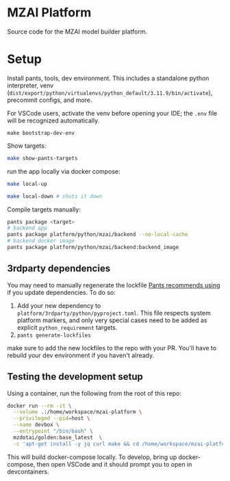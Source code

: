 # MZAI Platform

Source code for the MZAI model builder platform.


# Setup

Install pants, tools, dev environment.
This includes a standalone python interpreter, venv (`dist/export/python/virtualenvs/python_default/3.11.9/bin/activate`), precommit configs, and more.

For VSCode users, activate the venv before opening your IDE; the `.env` file will be recognized automatically.


```shell
make bootstrap-dev-env
```

Show targets:

```bash
make show-pants-targets
```

run the app locally via docker compose:

```bash
make local-up

make local-down # shuts it down
```

Compile targets manually:

```bash
pants package <target>
# backend app
pants package platform/python/mzai/backend --no-local-cache
# backend docker image
pants package platform/python/mzai/backend:backend_image
```


## 3rdparty dependencies

You may need to manually regenerate the lockfile [Pants recommends using](https://www.pantsbuild.org/2.21/docs/python/overview/lockfiles) if you update dependencies.
To do so:

1. Add your new dependency to `platform/3rdparty/python/pyproject.toml`. This file respects system platform markers, and only very special cases need to be added as explicit `python_requirement` targets.
2. `pants generate-lockfiles`

make sure to add the new lockfiles to the repo with your PR. You'll have to rebuild your dev environment if you haven't already.


## Testing the development setup

Using a container, run the following from the root of this repo:


```bash
docker run --rm -it \
  --volume .:/home/workspace/mzai-platform \
  --privileged --pid=host \
  --name devbox \
  --entrypoint "/bin/bash" \
  mzdotai/golden:base_latest  \
  -c 'apt-get install -y jq curl make && cd /home/workspace/mzai-platform && make bootstrap-dev-environment'
```

This will build docker-compose locally. To develop, bring up docker-compose, then open VSCode and it should prompt you to open in devcontainers. 


